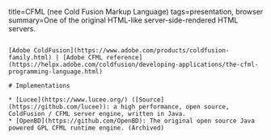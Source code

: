 title=CFML (nee Cold Fusion Markup Language)
tags=presentation, browser
summary=One of the original HTML-like server-side-rendered HTML servers.
~~~~~~

[Adobe ColdFusion](https://www.adobe.com/products/coldfusion-family.html) | [Adobe CFML reference](https://helpx.adobe.com/coldfusion/developing-applications/the-cfml-programming-language.html)

# Implementations

* [Lucee](https://www.lucee.org/) ([Source](https://github.com/lucee)): a high performance, open source, ColdFusion / CFML server engine, written in Java.
* [OpenBD](https://github.com/OpenBD): The original open source Java powered GPL CFML runtime engine. (Archived)

